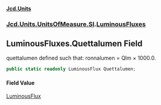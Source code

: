 #### [Jcd.Units](index 'index')
### [Jcd.Units.UnitsOfMeasure.SI](Jcd.Units.UnitsOfMeasure.SI 'Jcd.Units.UnitsOfMeasure.SI').[LuminousFluxes](LuminousFluxes 'Jcd.Units.UnitsOfMeasure.SI.LuminousFluxes')

## LuminousFluxes.Quettalumen Field

quettalumen defined such that: ronnalumen = Qlm × 1000.0.

```csharp
public static readonly LuminousFlux Quettalumen;
```

#### Field Value
[LuminousFlux](LuminousFlux 'Jcd.Units.UnitTypes.LuminousFlux')